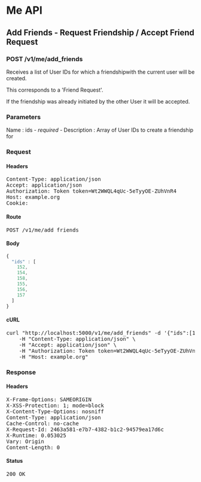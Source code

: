 # Me API

## Add Friends - Request Friendship / Accept Friend Request

### POST /v1/me/add_friends

Receives a list of User IDs for which a friendshipwith the current user will be created.

This corresponds to a &#39;Friend Request&#39;.

If the friendship was already initiated by the other User it will be accepted.



### Parameters

Name : ids *- required -*
Description : Array of User IDs to create a friendship for

### Request

#### Headers

<pre>Content-Type: application/json
Accept: application/json
Authorization: Token token=Wt2WWQL4qUc-5eTyyOE-ZUhVnR4
Host: example.org
Cookie: </pre>

#### Route

<pre>POST /v1/me/add_friends</pre>

#### Body
```javascript
{
  "ids" : [
    152,
    154,
    158,
    155,
    156,
    157
  ]
}
```


#### cURL

<pre class="request">curl &quot;http://localhost:5000/v1/me/add_friends&quot; -d &#39;{&quot;ids&quot;:[152,154,158,155,156,157]}&#39; -X POST \
	-H &quot;Content-Type: application/json&quot; \
	-H &quot;Accept: application/json&quot; \
	-H &quot;Authorization: Token token=Wt2WWQL4qUc-5eTyyOE-ZUhVnR4&quot; \
	-H &quot;Host: example.org&quot;</pre>

### Response

#### Headers

<pre>X-Frame-Options: SAMEORIGIN
X-XSS-Protection: 1; mode=block
X-Content-Type-Options: nosniff
Content-Type: application/json
Cache-Control: no-cache
X-Request-Id: 2463a581-e7b7-4382-b1c2-94579ea17d6c
X-Runtime: 0.053025
Vary: Origin
Content-Length: 0</pre>

#### Status

<pre>200 OK</pre>

